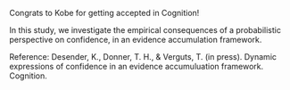 
Congrats to Kobe for getting accepted in Cognition!

In this study, we investigate the empirical consequences of a probabilistic perspective on confidence, in an evidence accumulation framework.


Reference:
Desender, K., Donner, T. H., & Verguts, T. (in press). Dynamic expressions of confidence in an evidence accumuluation framework. Cognition.
